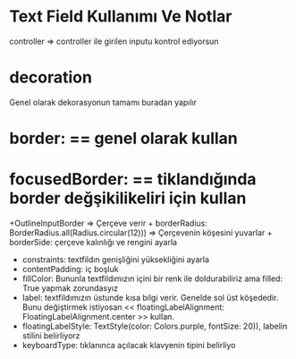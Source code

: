 # Text Field Kullanımı Ve Notlar



controller => controller ile girilen inputu kontrol ediyorsun


# decoration

Genel olarak dekorasyonun tamamı buradan yapılır

# border: ==  genel olarak kullan
# focusedBorder: == tiklandığında border değşikilikeliri için kullan

  +OutlineInputBorder => Çerçeve verir
     + borderRadius: BorderRadius.all(Radius.circular(12))) => Çerçevenin köşesini yuvarlar
     + borderSide: çerçeve kalınlığı ve rengini ayarla   

 +  constraints: textfildın genişliğini yüksekliğini ayarla
 +  contentPadding: iç boşluk
 +  fillColor: Bununla textfildımızın içini bir renk ile doldurabiliriz ama   filled: True yapmak zorundasyız
 +  label: textfildımızın üstunde kısa bilgi verir. Genelde sol üst köşededir. Bunu değiştirmek istiyosan  << floatingLabelAlignment: FloatingLabelAlignment.center >> kullan.
 +   floatingLabelStyle: TextStyle(color: Colors.purple, fontSize: 20)), labelin stilini belirliyorz
 + keyboardType: tıklanınca açılacak klavyenin tipini belirliyo
 
       
        


